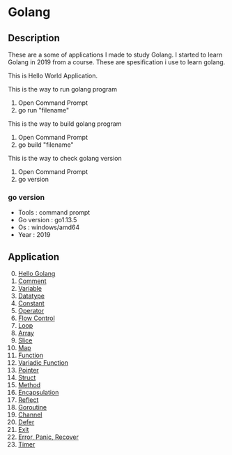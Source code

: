 # Golang

## Description
These are a some of applications I made to study Golang. I started to learn Golang in 2019 from a course. These are spesification i use to learn golang.

This is Hello World Application. 

This is the way to run golang program
  1. Open Command Prompt
  2. go run "filename"
  
This is the way to build golang program
  1. Open Command Prompt
  2. go build "filename"
  
This is the way to check golang version
  1. Open Command Prompt
  2. go version
  
### go version
  - Tools : command prompt
  - Go version : go1.13.5
  - Os : windows/amd64
  - Year : 2019

## Application
 0. [ Hello Golang ](https://github.com/Hidayat-rivai/golang)
 1. [ Comment ](https://github.com/Hidayat-rivai/golang_comment)
 2. [ Variable ](https://github.com/Hidayat-rivai/golang_variable)
 3. [ Datatype ](https://github.com/Hidayat-rivai/golang_datatype)
 4. [ Constant ](https://github.com/Hidayat-rivai/golang_const)
 5. [ Operator ](https://github.com/Hidayat-rivai/golang_const)
 6. [ Flow Control ](https://github.com/Hidayat-rivai/golang_flow_control)
 7. [ Loop ](https://github.com/Hidayat-rivai/golang_loop)
 8. [ Array ](https://github.com/Hidayat-rivai/golang_array)
 9. [ Slice ](https://github.com/Hidayat-rivai/golang_slice)
 10. [ Map ](https://github.com/Hidayat-rivai/golang_map)
 11. [ Function ](https://github.com/Hidayat-rivai/golang_function)
 12. [ Variadic Function ](https://github.com/Hidayat-rivai/golang_variadic)
 13. [ Pointer ](https://github.com/Hidayat-rivai/golang_pointer)
 14. [ Struct ](https://github.com/Hidayat-rivai/golang_struct)
 15. [ Method ](https://github.com/Hidayat-rivai/golang_method)
 16. [ Encapsulation ](https://github.com/Hidayat-rivai/golang_encapsulation)
 17. [ Reflect ](https://github.com/Hidayat-rivai/golang_reflect)
 18. [ Goroutine ](https://github.com/Hidayat-rivai/golang_goroutine)
 19. [ Channel ](https://github.com/Hidayat-rivai/golang_channel)
 20. [ Defer ](https://github.com/Hidayat-rivai/golang_defer)
 21. [ Exit ](https://github.com/Hidayat-rivai/golang_exit)
 22. [ Error, Panic, Recover ](https://github.com/Hidayat-rivai/golang_exception)
 23. [ Timer ](https://github.com/Hidayat-rivai/golang_timer)
